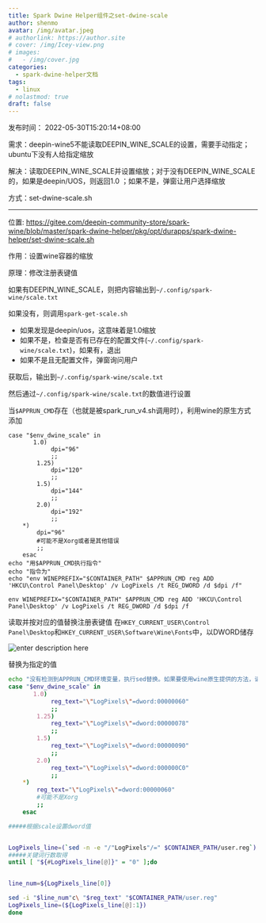 ```yaml
---
title: Spark Dwine Helper组件之set-dwine-scale
author: shenmo
avatar: /img/avatar.jpeg
# authorlink: https://author.site
# cover: /img/Icey-view.png
# images:
#   - /img/cover.jpg
categories:
  - spark-dwine-helper文档
tags:
  - linux
# nolastmod: true
draft: false
---
```

发布时间： 2022-05-30T15:20:14+08:00



<!--more-->
需求：deepin-wine5不能读取DEEPIN_WINE_SCALE的设置，需要手动指定；ubuntu下没有人给指定缩放

解决：读取DEEPIN_WINE_SCALE并设置缩放；对于没有DEEPIN_WINE_SCALE的，如果是deepin/UOS，则返回1.0 ；如果不是，弹窗让用户选择缩放

方式：set-dwine-scale.sh

---


位置:  https://gitee.com/deepin-community-store/spark-wine/blob/master/spark-dwine-helper/pkg/opt/durapps/spark-dwine-helper/set-dwine-scale.sh

作用：设置wine容器的缩放

原理：修改注册表键值

如果有DEEPIN_WINE_SCALE，则把内容输出到`~/.config/spark-wine/scale.txt`


如果没有，则调用`spark-get-scale.sh`
* 如果发现是deepin/uos，这意味着是1.0缩放
* 如果不是，检查是否有已存在的配置文件(`~/.config/spark-wine/scale.txt`)，如果有，退出
* 如果不是且无配置文件，弹窗询问用户

获取后，输出到`~/.config/spark-wine/scale.txt`

然后通过`~/.config/spark-wine/scale.txt`的数值进行设置

当`$APPRUN_CMD`存在（也就是被spark_run_v4.sh调用时），利用wine的原生方式添加
```
case "$env_dwine_scale" in
       1.0)
            dpi="96"
            ;;
        1.25)
            dpi="120"
            ;;
        1.5)
            dpi="144"
            ;;
        2.0)
            dpi="192"
            ;;
	*)
		dpi="96"
		#可能不是Xorg或者是其他错误
		;;
    esac
echo "用$APPRUN_CMD执行指令"
echo "指令为"
echo "env WINEPREFIX="$CONTAINER_PATH" $APPRUN_CMD reg ADD 'HKCU\Control Panel\Desktop' /v LogPixels /t REG_DWORD /d $dpi /f"

env WINEPREFIX="$CONTAINER_PATH" $APPRUN_CMD reg ADD 'HKCU\Control Panel\Desktop' /v LogPixels /t REG_DWORD /d $dpi /f

```

读取并按对应的值替换注册表键值
在`HKEY_CURRENT_USER\Control Panel\Desktop`和`HKEY_CURRENT_USER\Software\Wine\Fonts`中，以DWORD储存

![enter description here](https://xiaoshujiang-shenmo.oss-accelerate.aliyuncs.com/小书匠/1653895721239.png)

替换为指定的值

```bash
echo "没有检测到APPRUN_CMD环境变量，执行sed替换。如果要使用wine原生提供的方法，请在环境变量中指定(export)"
case "$env_dwine_scale" in
       1.0)
            reg_text="\"LogPixels\"=dword:00000060"
            ;;
        1.25)
            reg_text="\"LogPixels\"=dword:00000078"
            ;;
        1.5)
            reg_text="\"LogPixels\"=dword:00000090"
            ;;
        2.0)
            reg_text="\"LogPixels\"=dword:000000C0"
            ;;
	*)
		reg_text="\"LogPixels\"=dword:00000060"
		#可能不是Xorg
		;;
    esac

#####根据scale设置dword值


LogPixels_line=(`sed -n -e "/"LogPixels"/=" $CONTAINER_PATH/user.reg`)
#####关键词行数取得
until [ "${#LogPixels_line[@]}" = "0" ];do


line_num=${LogPixels_line[0]}

sed -i "$line_num"c\ "$reg_text" "$CONTAINER_PATH/user.reg"
LogPixels_line=(${LogPixels_line[@]:1})
done

```